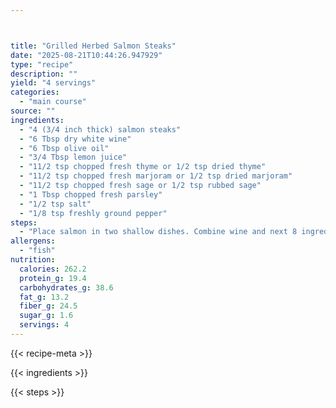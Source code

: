 ```yaml
---



title: "Grilled Herbed Salmon Steaks"
date: "2025-08-21T10:44:26.947929"
type: "recipe"
description: ""
yield: "4 servings"
categories:
  - "main course"
source: ""
ingredients:
  - "4 (3/4 inch thick) salmon steaks"
  - "6 Tbsp dry white wine"
  - "6 Tbsp olive oil"
  - "3/4 Tbsp lemon juice"
  - "11/2 tsp chopped fresh thyme or 1/2 tsp dried thyme"
  - "11/2 tsp chopped fresh marjoram or 1/2 tsp dried marjoram"
  - "11/2 tsp chopped fresh sage or 1/2 tsp rubbed sage"
  - "1 Tbsp chopped fresh parsley"
  - "1/2 tsp salt"
  - "1/8 tsp freshly ground pepper"
steps:
  - "Place salmon in two shallow dishes. Combine wine and next 8 ingredients; reserve 1/4 cup marinade. Pour remaining marinade over salmon; cover and refrigerate 1 hour. Remove from marinade, discarding marinade. Grill, covered with lid, over medium hot coals 5 to 6 minutes on each side or until salmon is done, brushing frequently with 1/4 cup reserved marinade. note: Salmon steaks may be broiled 5 inches from heat (with electric oven door partially opened) 6 to 8 minutes on each side or until done; brushing frequently with 1/4 cup reserved marinade."
allergens:
  - "fish"
nutrition:
  calories: 262.2
  protein_g: 19.4
  carbohydrates_g: 38.6
  fat_g: 13.2
  fiber_g: 24.5
  sugar_g: 1.6
  servings: 4
---
```


{{< recipe-meta >}}

{{< ingredients >}}

{{< steps >}}
